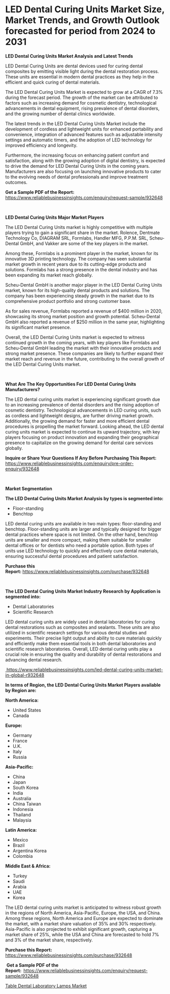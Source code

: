 <p><h1>LED Dental Curing Units Market Size, Market Trends, and Growth Outlook forecasted for period from 2024 to 2031</h1></p><p><strong>LED Dental Curing Units Market Analysis and Latest Trends</strong></p>
<p><p>LED Dental Curing Units are dental devices used for curing dental composites by emitting visible light during the dental restoration process. These units are essential in modern dental practices as they help in the efficient and quick curing of dental materials.</p><p>The LED Dental Curing Units Market is expected to grow at a CAGR of 7.3% during the forecast period. The growth of the market can be attributed to factors such as increasing demand for cosmetic dentistry, technological advancements in dental equipment, rising prevalence of dental disorders, and the growing number of dental clinics worldwide.</p><p>The latest trends in the LED Dental Curing Units Market include the development of cordless and lightweight units for enhanced portability and convenience, integration of advanced features such as adjustable intensity settings and automatic timers, and the adoption of LED technology for improved efficiency and longevity.</p><p>Furthermore, the increasing focus on enhancing patient comfort and satisfaction, along with the growing adoption of digital dentistry, is expected to drive the demand for LED Dental Curing Units in the coming years. Manufacturers are also focusing on launching innovative products to cater to the evolving needs of dental professionals and improve treatment outcomes.</p></p>
<p><strong>Get a Sample PDF of the Report:&nbsp;</strong> <a href="https://www.reliablebusinessinsights.com/enquiry/request-sample/932648">https://www.reliablebusinessinsights.com/enquiry/request-sample/932648</a></p>
<p>&nbsp;</p>
<p><strong>LED Dental Curing Units Major Market Players</strong></p>
<p><p>The LED Dental Curing Units market is highly competitive with multiple players trying to gain a significant share in the market. Rolence, Dentmate Technology Co, DIAGRAM SRL, Formlabs, Handler MFG, P.P.M. SRL, Scheu-Dental GmbH, and Vakker are some of the key players in the market.</p><p>Among these, Formlabs is a prominent player in the market, known for its innovative 3D printing technology. The company has seen substantial market growth in recent years due to its cutting-edge products and solutions. Formlabs has a strong presence in the dental industry and has been expanding its market reach globally.</p><p>Scheu-Dental GmbH is another major player in the LED Dental Curing Units market, known for its high-quality dental products and solutions. The company has been experiencing steady growth in the market due to its comprehensive product portfolio and strong customer base.</p><p>As for sales revenue, Formlabs reported a revenue of $400 million in 2020, showcasing its strong market position and growth potential. Scheu-Dental GmbH also reported a revenue of $250 million in the same year, highlighting its significant market presence.</p><p>Overall, the LED Dental Curing Units market is expected to witness continued growth in the coming years, with key players like Formlabs and Scheu-Dental GmbH leading the market with their innovative products and strong market presence. These companies are likely to further expand their market reach and revenue in the future, contributing to the overall growth of the LED Dental Curing Units market.</p></p>
<p>&nbsp;</p>
<p><strong>What Are The Key Opportunities For LED Dental Curing Units Manufacturers?</strong></p>
<p><p>The LED dental curing units market is experiencing significant growth due to an increasing prevalence of dental disorders and the rising adoption of cosmetic dentistry. Technological advancements in LED curing units, such as cordless and lightweight designs, are further driving market growth. Additionally, the growing demand for faster and more efficient dental procedures is propelling the market forward. Looking ahead, the LED dental curing units market is expected to continue its upward trajectory, with key players focusing on product innovation and expanding their geographical presence to capitalize on the growing demand for dental care services globally.</p></p>
<p><strong>Inquire or Share Your Questions If Any Before Purchasing This Report:</strong> <a href="https://www.reliablebusinessinsights.com/enquiry/pre-order-enquiry/932648">https://www.reliablebusinessinsights.com/enquiry/pre-order-enquiry/932648</a></p>
<p>&nbsp;</p>
<p><strong>Market Segmentation</strong></p>
<p><strong>The LED Dental Curing Units Market Analysis by types is segmented into:</strong></p>
<p><ul><li>Floor-standing</li><li>Benchtop</li></ul></p>
<p><p>LED dental curing units are available in two main types: floor-standing and benchtop. Floor-standing units are larger and typically designed for bigger dental practices where space is not limited. On the other hand, benchtop units are smaller and more compact, making them suitable for smaller dental offices or for dentists who need a portable option. Both types of units use LED technology to quickly and effectively cure dental materials, ensuring successful dental procedures and patient satisfaction.</p></p>
<p><strong>Purchase this Report:&nbsp;</strong><a href="https://www.reliablebusinessinsights.com/purchase/932648">https://www.reliablebusinessinsights.com/purchase/932648</a></p>
<p>&nbsp;</p>
<p><strong>The LED Dental Curing Units Market Industry Research by Application is segmented into:</strong></p>
<p><ul><li>Dental Laboratories</li><li>Scientific Research</li></ul></p>
<p><p>LED dental curing units are widely used in dental laboratories for curing dental restorations such as composites and sealants. These units are also utilized in scientific research settings for various dental studies and experiments. Their precise light output and ability to cure materials quickly and efficiently make them essential tools in both dental laboratories and scientific research laboratories. Overall, LED dental curing units play a crucial role in ensuring the quality and durability of dental restorations and advancing dental research.</p></p>
<p><a href="https://www.reliablebusinessinsights.com/led-dental-curing-units-market-in-global-r932648">&nbsp;https://www.reliablebusinessinsights.com/led-dental-curing-units-market-in-global-r932648</a></p>
<p><strong>In terms of Region, the LED Dental Curing Units Market Players available by Region are:</strong></p>
<p>
    <p> <strong> North America: </strong>
        <ul>
            <li>United States</li>
            <li>Canada</li>
        </ul>
        </p> 
    <p> <strong> Europe: </strong>
        <ul>
            <li>Germany</li>
            <li>France</li>
            <li>U.K.</li>
            <li>Italy</li>
            <li>Russia</li>
        </ul>
        </p> 
    <p> <strong> Asia-Pacific: </strong>
        <ul>
            <li>China</li>
            <li>Japan</li>
            <li>South Korea</li>
            <li>India</li>
            <li>Australia</li>
            <li>China Taiwan</li>
            <li>Indonesia</li>
            <li>Thailand</li>
            <li>Malaysia</li>
        </ul>
        </p> 
    <p> <strong> Latin America: </strong>
        <ul>
            <li>Mexico</li>
            <li>Brazil</li>
            <li>Argentina Korea</li>
            <li>Colombia</li>
        </ul>
        </p> 
    <p> <strong> Middle East & Africa: </strong>
        <ul>
            <li>Turkey</li>
            <li>Saudi</li>
            <li>Arabia</li>
            <li>UAE</li>
            <li>Korea</li>
        </ul>
    </p>
    </p>
<p><p>The LED dental curing units market is anticipated to witness robust growth in the regions of North America, Asia-Pacific, Europe, the USA, and China. Among these regions, North America and Europe are expected to dominate the market, with a market share valuation of 35% and 30% respectively. Asia-Pacific is also projected to exhibit significant growth, capturing a market share of 25%, while the USA and China are forecasted to hold 7% and 3% of the market share, respectively.</p></p>
<p><strong>Purchase this Report: </strong><a href="https://www.reliablebusinessinsights.com/purchase/932648">https://www.reliablebusinessinsights.com/purchase/932648</a></p>
<p>&nbsp;<strong>Get a Sample PDF of the Report:&nbsp;&nbsp;</strong><a href="https://www.reliablebusinessinsights.com/enquiry/request-sample/932648">https://www.reliablebusinessinsights.com/enquiry/request-sample/932648</a></p>
<p><strong></strong></p>
<p><p><a href="https://github.com/nafisalvee228/Market-Research-Report-List-2/blob/main/table-dental-laboratory-lamps-market.md">Table Dental Laboratory Lamps Market</a></p></p>